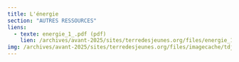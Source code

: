 ```yaml
---
title: L'énergie
section: "AUTRES RESSOURCES"
liens:
  - texte: energie_1_.pdf (pdf)
    lien: /archives/avant-2025/sites/terredesjeunes.org/files/energie_1_.pdf
img: /archives/avant-2025/sites/terredesjeunes.org/files/imagecache/tdj_image_ressource/imagefield_default_images/Screen%20shot%202011-04-21%20at%2012.05.41%20PM.png
---
```

